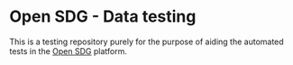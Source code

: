 # Open SDG - Data testing

This is a testing repository purely for the purpose of aiding the automated tests in the [Open SDG](https://github.com/open-sdg/open-sdg) platform.
